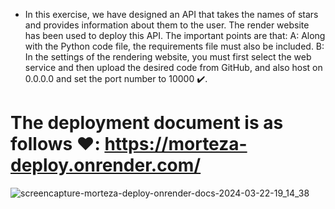 * In this exercise, we have designed an API that takes the names of stars and provides information about them to the user. The render website has been used to deploy this API. The important points are that: A: Along with the Python code file, the requirements file must also be included. B: In the settings of the rendering website, you must first select the web service and then upload the desired code from GitHub, and also host on 0.0.0.0 and set the port number to 10000 ✔️.
# The deployment document is as follows ❤️: https://morteza-deploy.onrender.com/
![screencapture-morteza-deploy-onrender-docs-2024-03-22-19_14_38](https://github.com/mori-cyber/PyDeploy/assets/65276280/96a5a662-631e-4675-b97c-c9d95215c778)
